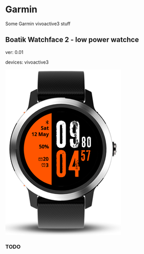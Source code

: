 # Garmin
Some Garmin vivoactive3 stuff


## Boatik Watchface 2 - low power watchce
ver: 0.01

devices: vivoactive3

![Alt text](/Watchface/BoatikWF2/Screenshots/screenshot1.png?raw=true "Screenshot")

### TODO


